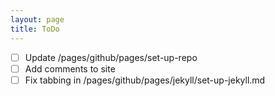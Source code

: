 ```yaml
---
layout: page
title: ToDo
---
```


- [ ] Update /pages/github/pages/set-up-repo
- [ ] Add comments to site
- [ ] Fix tabbing in /pages/github/pages/jekyll/set-up-jekyll.md
